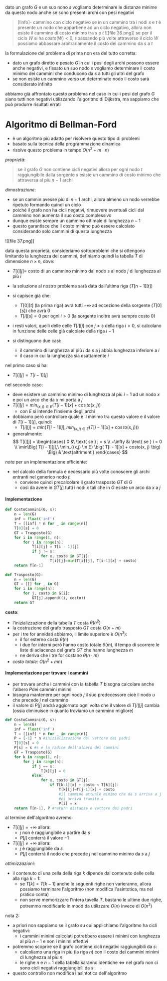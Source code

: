 dato un grafo $G$ e un suo nono $s$ vogliamo determinare le distanze minime da questo nodo anche se sono presenti archi con pesi negativi

> [!info]- cammino con ciclo negativo
> se in un cammino tra i nodi $s$ e $t$ è presente un nodo che appartiene ad un ciclo negativo, allora non esiste il cammino di costo minimo tra $s$ e $t$ 
> ![[file 36.png]]
> se per il ciclo $W$ si ha $costo(W) < 0$, ripassando più volte attraverso il ciclo $W$ possiamo abbassare arbitrariamente il costo del cammino da $s$ a $t$

la formulazione del problema di prima non era del tutto corretta:
- dato un grafo diretto e pesato $G$ in cui i pesi degli archi possono essere anche negativi, e fissato un suo nodo $s$ vogliamo determinare il costo minimo dei cammini che conducono da $s$ a tutti gli altri del grafo
- se non esiste un cammino verso un determinato nodo il costo sarà considerato infinito

abbiamo già affrontato questo problema nel caso in cui i pesi del grafo $G$ siano tutti non negativi utilizzando l'algoritmo di Dijkstra, ma sappiamo che può produrre risultati errati

# Algoritmo di Bellman-Ford
- è un algoritmo più adatto per risolvere questo tipo di problemi
- basato sulla tecnica della programmazione dinamica
- risolve questo problema in tempo $O(n^2+m\cdot n)$

_proprietà_:
>se il grafo $G$ non contiene cicli negativi allora per ogni nodo $t$ raggiungibile dalla sorgente $s$ esiste un cammino di costo minimo che attraversa al più $n-1$ archi

_dimostrazione_:
- se un cammin avesse più di $n-1$ archi, allora almeno un nodo verrebbe ripetuto formando quindi un ciclo
- poiché il grafo non ha cicli negativi, rimuovere eventuali cicli dal cammino non aumenta il suo costo complessivo
- dunque esiste sempre un cammino ottimale di lunghezza $n-1$
- questo garantisce che il costo minimo può essere calcolato considerando solo cammini di questa lunghezza

![[file 37.png]]


data questa proprietà, consideriamo sottoproblemi che si ottengono limitando la lunghezza dei cammini, definiamo quindi la tabella $T$ di dimensione $n\times n$, dove:
- $T[i][j]=$ costo di un cammino minimo dal nodo $s$ al nodo $j$ di lunghezza al più $i$

- la soluzione al nostro problema sarà data dall’ultima riga ($T[n-1][t]$)
- si capisce già che:
	- $T[0][t]$ (la prima riga) avrà tutti $-\infty$ ad eccezione della sorgente ($T[0][s]$) che avrà 0
	- $T[i][s] = 0$ per ogni $i>0$ (la sorgente inoltre avrà sempre costo $0$)
- i resti valori, quelli delle celle $T[i][j]$ con $j\ne s$ della riga $i>0$, si calcolano in funzione delle celle già calcolate della riga $i-1$
- si distinguono due casi:
	- il cammino di lunghezza al più $i$ da $s$ a $j$ abbia lunghezza inferiore a $i$
	- il caso in cui la lunghezza sia esattamente $i$

nel primo caso si ha:
- $T[i][j] = T[i-1][j]$

nel secondo caso:
- deve esistere un cammino minimo di lunghezza al più $i-1$ ad un nodo $x$ e poi un arco che da $x$ mi porta a $j$
- $T[i][j] = min_{(x,j) \in E}\big(T[i-1][x]+\cos to(x,j)\big)$
	- con $E$ si intende l'insieme degli archi
- dobbiamo però controllare quale è il minimo tra questo valore e il valore di $T[i-1][j]$, quindi:
	- $T[i][j]=min\Big(T[i-1][j],min_{(x,j) \in E}\big(T[i-1][x]+\cos to(x,j)\big)\Big)$
- generalmente:
$$
T[i][j] = 
\begin{cases}
0 &\ \text{ se } j = s \\
+\infty &\ \text{ se } i = 0 \\
\min\Big( T[i - 1][j],\ \min_{(x,j) \in E} \big( T[i - 1][x] + costo(x, j) \big) \Big) & \text{altrimenti}
\end{cases}
$$

_nota_ per un implementazione efficiente:
- nel calcolo della formula è necessario più volte conoscere gli archi entranti nel generico nodo $j$:
	- conviene quindi precalcolare il grafo trasposto $GT$ di $G$
	- così da avere in $GT[j]$ tutti i nodi $x$ tali che in $G$ esiste un arco da $x$ a $j$

#### Implementazione

```python
def CostoCammini(G, s):
	n = len(G)
	inf = float('inf')
	T = [[inf] * n for _ in range(n)]
	T[0][s] = 0
	GT = Trasposto(G)
	for i in range(1, n):
		for j in range(n):
			T[i][j] = T[i - 1][j]
			if j != s:
				for x, costo in GT[j]:
					T[i][j]=min(T[i][j], T[i-1][x] + costo)
	return T[n-1]
 
def Trasposto(G):
	n = len(G)
	GT = [[] for _ in G]
	for i in range(n):
		for j, costo in G[i]:
			GT[j].append((i, costo))
	return GT
```

**costo**:
- l'inizializzazione della tabella $T$ costa $\theta(n^2)$
- la costruzione del grafo trasposto $GT$ costa $O(n+m)$
- per i tre for annidati abbiamo, il limite superiore è $O(n^{3})$:
	- il for esterno costa $\theta(n)$
	- i due for interni però hanno costo totale $\theta(m)$, il tempo di scorrere le liste di adiacenza del grafo $GT$ che hanno lunghezza $m$
	- ne deriva che i tre for costano $\theta(n\cdot m)$
- _costo totale_: $O(n^2+mn)$

#### Implementazione per trovare i cammini
- per trovare anche i cammini con la tabella $T$ bisogna calcolare anche l'albero $P$dei cammini minimi
- bisogna mantenere per ogni nodo $j$ il suo predecessore cioè il nodo $u$ che precede $j$ nel cammino
- il valore di $P[j]$ andrà aggiornato ogni volta che il valore di $T[i][j]$ cambia (ossia diminuisce in quanto troviamo un cammino migliore)

```python
def CostoCammini(G, s):
	n = len(G)
	inf = float('inf')
	T = [[inf] * n for _ in range(n)]
	P = [-1] * n #inizializzazione del vettore dei padri
	T[0][s] = 0
	P[s] = s #s è la radice dell'albero dei cammini
	GT = Trasposto(G)
	for k in range(1, n):
		for j in range(n):
			if j == s:
				T[k][j] = 0
			else:
				for x, costo in GT[j]:
					if T[k-1][x] + costo < T[k][j]:
						T[k][j]=T[j-1][x] + costo
						#il cammino attuale minimo che da s arriva a j
						#ci arriva tramite x
						P[i] = x
	return T[n-1], P #return distanze e vettore dei padri
```

al termine dell'algoritmo avremo:
- $T[i][j] = +\infty$ allora:
	- $j$ non è raggiungibile a partire da $s$
	- $P[j]$ conterrà il valore $-1$
- $T[i][j]\ne + \infty$ allora:
	- $j$ è raggiungibile da $s$
	- $P[j]$ conterrà il nodo che precede $j$ nel cammino minimo da $s$ a $j$


_ottimizzazioni_:
- il contenuto di una cella della riga $k$ dipende dal contenuto delle cella alla riga $k-1$:
	- se $T[k] = T[k-1]$ anche le seguenti righe non varieranno, allora possiamo terminare l'algoritmo (non modifica l'asintotica, ma nel pratico conta)
	- non serve memorizzare l'intera tavella $T$, bastano le ultime due righe, potremmo modificarlo in mood da utilizzare $O(n)$ invece di $O(n^2)$

nota 2:
- a priori non sappiamo se il grafo su cui applichiamo l'algoritmo ha cicli negativi:
	- i cammini minimi calcolati potrebbero essere i minimi con lunghezza al più $n-1$ e non i minimi effettivi
- potremmo scoprire se il grafo contiene cicli negativi raggiungibili da $s$:
	- calcoliamo una riga in più (la riga $n$) con il costo dei cammini minimi di lunghezza al più $n$
	- le righe $n$ e $n-1$ della tabella saranno identiche $\iff$ nel grafo non ci sono cicli negativi raggiungibili da $s$
- questo controllo non modifica l'asintotica dell'algoritmo